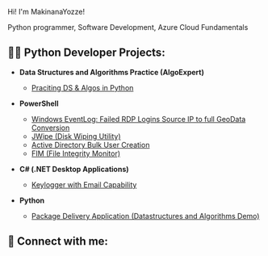 Hi! I'm MakinanaYozze!

Python programmer, Software Development, Azure Cloud Fundamentals

<h2>👨‍💻 Python Developer Projects:</h2>

- <b>Data Structures and Algorithms Practice (AlgoExpert)</b>
  - [Praciting DS & Algos in Python](https://github.com/MakinanaYozze/Algorithms-Practice)
  
- <b>PowerShell</b>
  - [Windows EventLog: Failed RDP Logins Source IP to full GeoData Conversion](https://github.com/MakinanaYozze/Sentinel-Lab)
  - [JWipe (Disk Wiping Utility)](https://github.com/MakinanaYozze/Jwipe.PowerShell)
  - [Active Directory Bulk User Creation](https://github.com/MakinanaYozze/AD_PS)
  - [FIM (File Integrity Monitor)](https://github.com/MakinanaYozze/PowerShell-Integrity-FIM)
    
- <b>C# (.NET Desktop Applications)</b>
  - [Keylogger with Email Capability](https://github.com/joshmadakor1/Key-Logger-With-Email)
    
- <b>Python</b>
  - [Package Delivery Application (Datastructures and Algorithms Demo)](https://github.com/MakinanaYozze/Package-Delivery-Pathfinding-Algorithm)

<h2> 🤳 Connect with me:</h2>

[facebook]: https://web.facebook.com/MakinanaZanesizweYozze/
[linkedin]: https://linkedin.com/in/yonelazanesizwemakinana 
[Gmail]:    http://yonelanimakinana@gmail.com 

<!--
**MakinanaYozze** is a ✨ _special_ ✨ repository because its `README.md` (this file) appears on your GitHub profile.

Here are some ideas to get you started:

- 🔭 I’m currently working on ...
- 🌱 I’m currently learning ...
- 👯 I’m looking to collaborate on ...
- 🤔 I’m looking for help with ...
- 💬 Ask me about ...
- 📫 How to reach me: ...
- 😄 Pronouns: ...
- ⚡ Fun fact: ...
-->
